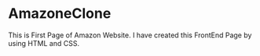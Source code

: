 # AmazoneClone
This is First Page of Amazon Website. I have created this FrontEnd Page by using HTML and CSS.
